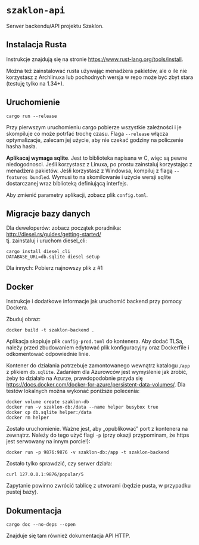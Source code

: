# `szaklon-api`

Serwer backendu/API projektu Szaklon.

## Instalacja Rusta

Instrukcje znajdują się na stronie https://www.rust-lang.org/tools/install.

Można też zainstalować rusta używając menadżera pakietów, ale o ile nie korzystasz
z Archlinuxa lub pochodnych wersja w repo może być zbyt stara (testuję tylko na 1.34+).

## Uruchomienie

`cargo run --release`

Przy pierwszym uruchomieniu cargo pobierze wszystkie zależności i je skompiluje co może
potrfać trochę czasu. Flaga `--release` włącza optymalizacje, zalecam jej użycie, aby
nie czekać godziny na policzenie hasha hasła.

**Aplikacaj wymaga sqlite**. Jest to biblioteka napisana w C, więc są pewne niedogodnosci.
Jeśli korzystasz z Linuxa, po prostu zainstaluj korzystając z menadżera pakietów. Jeśłi
korzystasz z Windowsa, kompiluj z flagą `--features bundled`. Wymusi to na skomilowanie
i użycie wersji sqlite dostarczanej wraz biblioteką definiującą interfejs.

Aby zmienić parametry aplikacji, zobacz plik `config.toml`.

## Migracje bazy danych

Dla deweloperów: zobacz początek poradnika: http://diesel.rs/guides/getting-started/  
tj. zainstaluj i uruchom diesel_cli:
```
cargo install diesel_cli
DATABASE_URL=db.sqlite diesel setup
```

Dla innych: Pobierz najnowszy plik z #1

## Docker

Instrukcje i dodatkowe informacje jak uruchomić backend przy pomocy Dockera.

Zbuduj obraz:

```
docker build -t szaklon-backend .
```

Aplikacja skopiuje plik `config-prod.toml` do kontenera. Aby dodać TLSa, należy przed
zbudowaniem edytować plik konfiguracyjny oraz Dockerfile i odkomentować odpowiednie
linie.

Kontener do działania potrzebuje zamontowanego wewnątrz katalogu `/app` z plikiem
`db.sqlite`. Zadaniem dla Azurowców jest wymyślenie jak zrobić, żeby to działało
na Azurze, prawdopodobnie przyda się https://docs.docker.com/docker-for-azure/persistent-data-volumes/.
Dla testów lokalnych można wykonać poniższe polecenia:

```
docker volume create szaklon-db
docker run -v szaklon-db:/data --name helper busybox true
docker cp db.sqlite helper:/data
docker rm helper
```

Zostało uruchomienie. Ważne jest, aby „opublikować” port z kontenera na zewnątrz. Należy do
tego użyć flagi `-p` (przy okazji przypominam, że https jest serwowany na innym porcie!):

```
docker run -p 9876:9876 -v szaklon-db:/app -t szaklon-backend
```

Zostało tylko sprawdzić, czy serwer działa:

```
curl 127.0.0.1:9876/popular/5
```

Zapytanie powinno zwrócić tablicę z utworami (będzie pusta, w przypadku pustej bazy).

## Dokumentacja

`cargo doc --no-deps --open`

Znajduje się tam również dokumentacja API HTTP. 
